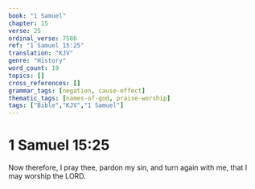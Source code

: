 ```yaml
---
book: "1 Samuel"
chapter: 15
verse: 25
ordinal_verse: 7586
ref: "1 Samuel 15:25"
translation: "KJV"
genre: "History"
word_count: 19
topics: []
cross_references: []
grammar_tags: [negation, cause-effect]
thematic_tags: [names-of-god, praise-worship]
tags: ["Bible","KJV","1 Samuel"]
---
```


# 1 Samuel 15:25

Now therefore, I pray thee, pardon my sin, and turn again with me, that I may worship the LORD.
